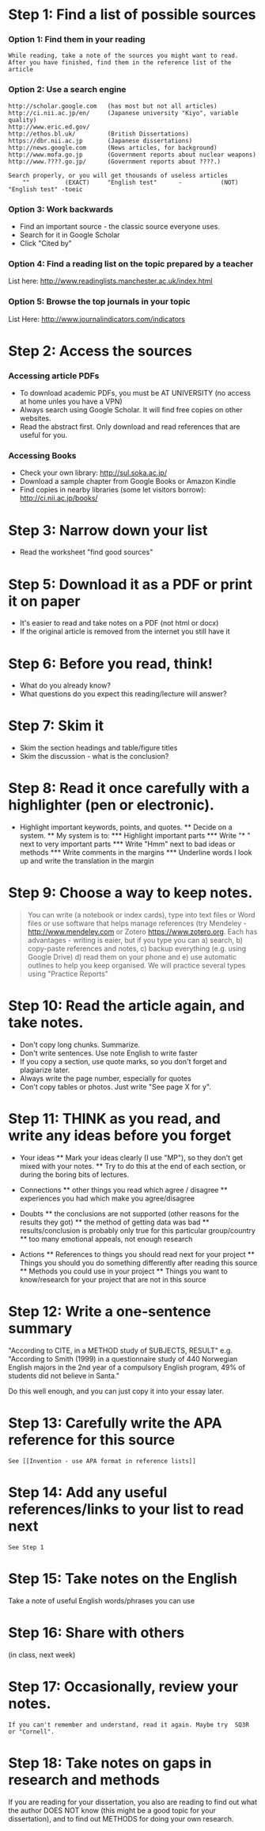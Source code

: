 # Step 1: Find a list of possible sources
### Option 1: Find them in your reading
	While reading, take a note of the sources you might want to read.
	After you have finished, find them in the reference list of the article

### Option 2: Use a search engine
	http://scholar.google.com 	(has most but not all articles)
	http://ci.nii.ac.jp/en/		(Japanese university "Kiyo", variable quality)
	http://www.eric.ed.gov/
	http://ethos.bl.uk/ 		(British Dissertations)
	https://dbr.nii.ac.jp		(Japanese dissertations)
	http://news.google.com		(News articles, for background)
	http://www.mofa.go.jp		(Government reports about nuclear weapons)
	http://www.????.go.jp/		(Government reports about ????.)

	Search properly, or you will get thousands of useless articles
		"" 			(EXACT)		"English test"		- 			(NOT) 		"English test" -toeic

### Option 3: Work backwards
* Find an important source - the classic source everyone uses.
* Search for it in Google Scholar
* Click "Cited by"

### Option 4: Find a reading list on the topic prepared by a teacher
List here: http://www.readinglists.manchester.ac.uk/index.html

### Option 5: Browse the top journals in your topic
List Here: http://www.journalindicators.com/indicators

# Step 2: Access the sources
### Accessing article PDFs
* To download academic PDFs, you must be AT UNIVERSITY (no access at home unles you have a VPN)
* Always search using Google Scholar. It will find free copies on other websites.
* Read the abstract first. Only download and read references that are useful for you.

### Accessing Books
* Check your own library: http://sul.soka.ac.jp/
* Download a sample chapter from Google Books or Amazon Kindle
* Find copies in nearby libraries	(some let visitors borrow): http://ci.nii.ac.jp/books/

# Step 3: Narrow down your list
* Read the worksheet "find good sources"

# Step 5: Download it as a PDF or print it on paper
* It's easier to read and take notes on a PDF (not html or docx)
* If the original article is removed from the internet you still have it

# Step 6: Before you read, think!
* What do you already know?
* What questions do you expect this reading/lecture will answer?

# Step 7: Skim it
* Skim the section headings and table/figure titles
* Skim the discussion - what is the conclusion?

# Step 8: Read it once carefully with a highlighter (pen or electronic).
* Highlight important keywords, points, and quotes.
** Decide on a system.
** My system is to:
*** Highlight important parts
*** Write "* "  next to very important parts
*** Write "Hmm" next to bad ideas or methods
*** Write comments in the margins
*** Underline words I look up and write the translation in the margin

# Step 9: Choose a way to keep notes.
>You can write (a notebook or index cards), type into text files or Word files or use software that helps manage references (try Mendeley - http://www.mendeley.com or Zotero  https://www.zotero.org. Each has advantages - writing is eaier, but if you type you can a) search, b) copy-paste references and notes, c) backup everything (e.g. using Google Drive) d) read them on your phone and e) use automatic outlines to help you keep organised. We will practice several types using "Practice Reports"

# Step 10: Read the article again, and take notes.
* Don't copy long chunks. Summarize.
* Don't write sentences. Use note English to write faster
* If you copy a section, use quote marks, so you don't forget and plagiarize  later.
* Always write the page number, especially for quotes
* Con't copy tables or photos. Just write "See page X for y".

# Step 11: THINK as you read, and write any ideas before you forget
* Your ideas
** Mark your ideas clearly (I use "MP"), so they don't get mixed with your notes.
** Try to do this at the end of each section, or during the boring bits of lectures.
* Connections
** other things you read which agree / disagree
** experiences you had which make you agree/disagree

* Doubts
** the conclusions are not supported (other reasons for the results they got)
** the method of getting data was bad
** results/conclusion is probably only true for this particular group/country
** too many emotional appeals, not enough research
* Actions
** References to things you should read next for your project
** Things you should you do something differently after reading this source
** Methods you could use in your project
** Things you want to know/research for your project that are not in this source

# Step 12: Write a one-sentence summary
"According to CITE, in a METHOD study of SUBJECTS, RESULT"
e.g. "According to Smith (1999) in a questionnaire study of 440 Norwegian English majors in the 2nd year of a compulsory English program, 49% of students did not believe in Santa."

Do this well enough, and you can just copy it into your essay later.
# Step 13: Carefully write the APA reference for this source
	See [[Invention - use APA format in reference lists]]

# Step 14: Add any useful references/links to your list to read next
	See Step 1
# Step 15: Take notes on the English
Take a note of useful English words/phrases you can use

# Step 16: Share with others
(in class, next week)

# Step 17: Occasionally, review your notes.
	If you can't remember and understand, read it again. Maybe try  SQ3R or "Cornell".

# Step 18: Take notes on gaps in research and methods
If you are reading for your dissertation, you also are reading to find out what the author DOES NOT know (this might be a good topic for your dissertation), and to find out METHODS for doing your own research.
